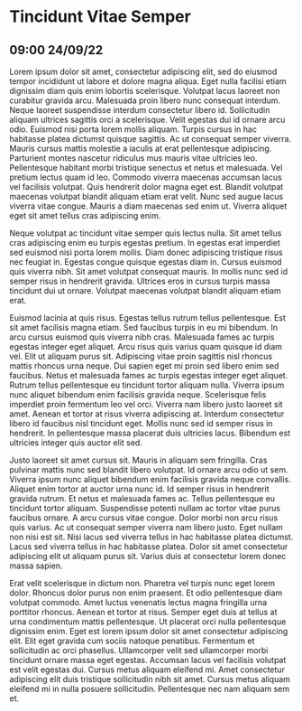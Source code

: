 # Tincidunt Vitae Semper
## 09:00 24/09/22
Lorem ipsum dolor sit amet, consectetur adipiscing elit, sed do eiusmod tempor incididunt ut labore et dolore magna aliqua. Eget nulla facilisi etiam dignissim diam quis enim lobortis scelerisque. Volutpat lacus laoreet non curabitur gravida arcu. Malesuada proin libero nunc consequat interdum. Neque laoreet suspendisse interdum consectetur libero id. Sollicitudin aliquam ultrices sagittis orci a scelerisque. Velit egestas dui id ornare arcu odio. Euismod nisi porta lorem mollis aliquam. Turpis cursus in hac habitasse platea dictumst quisque sagittis. Ac ut consequat semper viverra. Mauris cursus mattis molestie a iaculis at erat pellentesque adipiscing. Parturient montes nascetur ridiculus mus mauris vitae ultricies leo. Pellentesque habitant morbi tristique senectus et netus et malesuada. Vel pretium lectus quam id leo. Commodo viverra maecenas accumsan lacus vel facilisis volutpat. Quis hendrerit dolor magna eget est. Blandit volutpat maecenas volutpat blandit aliquam etiam erat velit. Nunc sed augue lacus viverra vitae congue. Mauris a diam maecenas sed enim ut. Viverra aliquet eget sit amet tellus cras adipiscing enim.

Neque volutpat ac tincidunt vitae semper quis lectus nulla. Sit amet tellus cras adipiscing enim eu turpis egestas pretium. In egestas erat imperdiet sed euismod nisi porta lorem mollis. Diam donec adipiscing tristique risus nec feugiat in. Egestas congue quisque egestas diam in. Cursus euismod quis viverra nibh. Sit amet volutpat consequat mauris. In mollis nunc sed id semper risus in hendrerit gravida. Ultrices eros in cursus turpis massa tincidunt dui ut ornare. Volutpat maecenas volutpat blandit aliquam etiam erat.

Euismod lacinia at quis risus. Egestas tellus rutrum tellus pellentesque. Est sit amet facilisis magna etiam. Sed faucibus turpis in eu mi bibendum. In arcu cursus euismod quis viverra nibh cras. Malesuada fames ac turpis egestas integer eget aliquet. Arcu risus quis varius quam quisque id diam vel. Elit ut aliquam purus sit. Adipiscing vitae proin sagittis nisl rhoncus mattis rhoncus urna neque. Dui sapien eget mi proin sed libero enim sed faucibus. Netus et malesuada fames ac turpis egestas integer eget aliquet. Rutrum tellus pellentesque eu tincidunt tortor aliquam nulla. Viverra ipsum nunc aliquet bibendum enim facilisis gravida neque. Scelerisque felis imperdiet proin fermentum leo vel orci. Viverra nam libero justo laoreet sit amet. Aenean et tortor at risus viverra adipiscing at. Interdum consectetur libero id faucibus nisl tincidunt eget. Mollis nunc sed id semper risus in hendrerit. In pellentesque massa placerat duis ultricies lacus. Bibendum est ultricies integer quis auctor elit sed.

Justo laoreet sit amet cursus sit. Mauris in aliquam sem fringilla. Cras pulvinar mattis nunc sed blandit libero volutpat. Id ornare arcu odio ut sem. Viverra ipsum nunc aliquet bibendum enim facilisis gravida neque convallis. Aliquet enim tortor at auctor urna nunc id. Id semper risus in hendrerit gravida rutrum. Et netus et malesuada fames ac. Tellus pellentesque eu tincidunt tortor aliquam. Suspendisse potenti nullam ac tortor vitae purus faucibus ornare. A arcu cursus vitae congue. Dolor morbi non arcu risus quis varius. Ac ut consequat semper viverra nam libero justo. Eget nullam non nisi est sit. Nisi lacus sed viverra tellus in hac habitasse platea dictumst. Lacus sed viverra tellus in hac habitasse platea. Dolor sit amet consectetur adipiscing elit ut aliquam purus sit. Varius duis at consectetur lorem donec massa sapien.

Erat velit scelerisque in dictum non. Pharetra vel turpis nunc eget lorem dolor. Rhoncus dolor purus non enim praesent. Et odio pellentesque diam volutpat commodo. Amet luctus venenatis lectus magna fringilla urna porttitor rhoncus. Aenean et tortor at risus. Semper eget duis at tellus at urna condimentum mattis pellentesque. Ut placerat orci nulla pellentesque dignissim enim. Eget est lorem ipsum dolor sit amet consectetur adipiscing elit. Elit eget gravida cum sociis natoque penatibus. Fermentum et sollicitudin ac orci phasellus. Ullamcorper velit sed ullamcorper morbi tincidunt ornare massa eget egestas. Accumsan lacus vel facilisis volutpat est velit egestas dui. Cursus metus aliquam eleifend mi. Amet consectetur adipiscing elit duis tristique sollicitudin nibh sit amet. Cursus metus aliquam eleifend mi in nulla posuere sollicitudin. Pellentesque nec nam aliquam sem et.